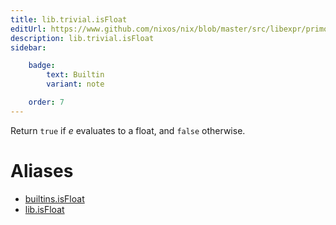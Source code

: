 ```yaml
---
title: lib.trivial.isFloat
editUrl: https://www.github.com/nixos/nix/blob/master/src/libexpr/primops.cc
description: lib.trivial.isFloat
sidebar:

    badge:
        text: Builtin
        variant: note

    order: 7
---
```


Return `true` if *e* evaluates to a float, and `false` otherwise.


# Aliases

- [builtins.isFloat](./reference/builtins/builtins-isFloat)
- [lib.isFloat](./reference/lib/lib-isFloat)


